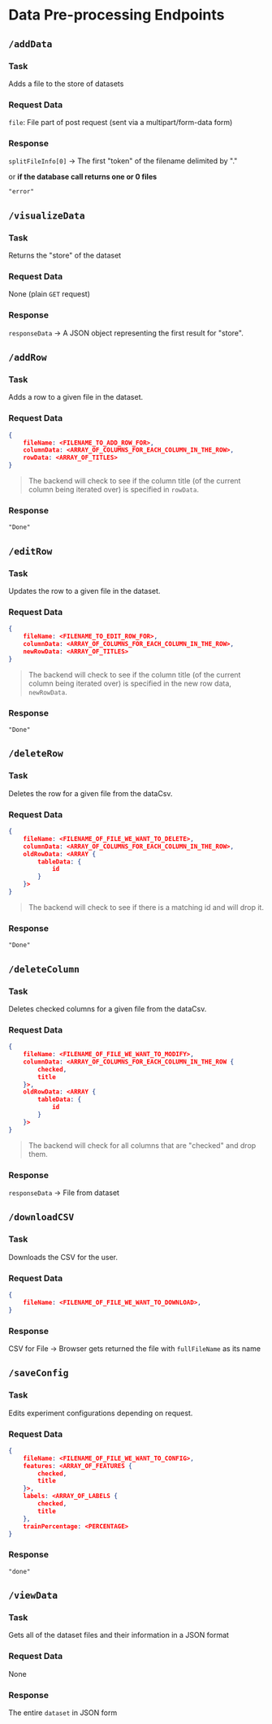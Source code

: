 # Data Pre-processing Endpoints

## `/addData`

### Task

Adds a file to the store of datasets

### Request Data

`file`: File part of post request (sent via a multipart/form-data form)

### Response

`splitFileInfo[0]` -> The first "token" of the filename delimited by "."

or **if the database call returns one or 0 files**

`"error"`



## `/visualizeData`

### Task

Returns the "store" of the dataset

### Request Data

None (plain `GET` request)

### Response

`responseData` -> A JSON object representing the first result for "store".



## `/addRow`

### Task

Adds a row to a given file in the dataset.

### Request Data

```json
{
    fileName: <FILENAME_TO_ADD_ROW_FOR>,
    columnData: <ARRAY_OF_COLUMNS_FOR_EACH_COLUMN_IN_THE_ROW>,
    rowData: <ARRAY_OF_TITLES>
}
```

> The backend will check to see if the column title (of the current column being iterated over) is specified in `rowData`.

### Response

`"Done"`



## `/editRow`

### Task

Updates the row to a given file in the dataset.

### Request Data

```json
{
    fileName: <FILENAME_TO_EDIT_ROW_FOR>,
    columnData: <ARRAY_OF_COLUMNS_FOR_EACH_COLUMN_IN_THE_ROW>,
    newRowData: <ARRAY_OF_TITLES>
}
```

> The backend will check to see if the column title (of the current column being iterated over) is specified in the new row data,  `newRowData`.

### Response

`"Done"`



## `/deleteRow`

### Task

Deletes the row for a given file from the dataCsv.

### Request Data

```json
{
    fileName: <FILENAME_OF_FILE_WE_WANT_TO_DELETE>,
    columnData: <ARRAY_OF_COLUMNS_FOR_EACH_COLUMN_IN_THE_ROW>,
    oldRowData: <ARRAY {
    	tableData: {
    		id
		}
	}> 
}
```

> The backend will check to see if there is a matching id and will drop it.

### Response

`"Done"`



## `/deleteColumn`

### Task

Deletes checked columns for a given file from the dataCsv.

### Request Data

```json
{
    fileName: <FILENAME_OF_FILE_WE_WANT_TO_MODIFY>,
    columnData: <ARRAY_OF_COLUMNS_FOR_EACH_COLUMN_IN_THE_ROW {
    	checked,
    	title
	}>,
    oldRowData: <ARRAY {
    	tableData: {
    		id
		}
	}> 
}
```

> The backend will check for all columns that are "checked" and drop them.

### Response

`responseData` -> File from dataset



## `/downloadCSV`

### Task

Downloads the CSV for the user.

### Request Data

```json
{
    fileName: <FILENAME_OF_FILE_WE_WANT_TO_DOWNLOAD>,
}
```

### Response

CSV for File -> Browser gets returned the file with `fullFileName` as its name



## `/saveConfig`

### Task

Edits experiment configurations depending on request.

### Request Data

```json
{
    fileName: <FILENAME_OF_FILE_WE_WANT_TO_CONFIG>,
    features: <ARRAY_OF_FEATURES {
    	checked,
    	title
	}>,
	labels: <ARRAY_OF_LABELS {
    	checked,
        title
    },
	trainPercentage: <PERCENTAGE>
}
```

### Response

`"done"`



## `/viewData`

### Task

Gets all of the dataset files and their information in a JSON format

### Request Data

None

### Response

The entire `dataset` in JSON form